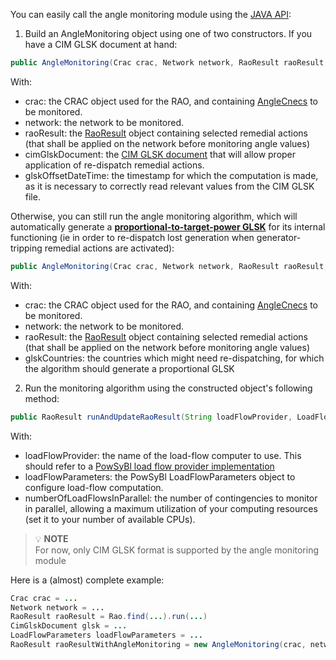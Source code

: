 You can easily call the angle monitoring module using the [JAVA API](https://github.com/powsybl/powsybl-open-rao/blob/main/monitoring/angle-monitoring/src/main/java/com/powsybl/openrao/monitoring/anglemonitoring/AngleMonitoring.java):
1. Build an AngleMonitoring object using one of two constructors. If you have a CIM GLSK document at hand:

~~~java
public AngleMonitoring(Crac crac, Network network, RaoResult raoResult, CimGlskDocument cimGlskDocument, OffsetDateTime glskOffsetDateTime)
~~~

With:
- crac: the CRAC object used for the RAO, and containing [AngleCnecs](/input-data/crac/json.md#angle-cnecs) to be monitored.
- network: the network to be monitored.
- raoResult: the [RaoResult](/output-data/rao-result.md) object containing selected remedial actions (that shall
  be applied on the network before monitoring angle values)
- cimGlskDocument: the [CIM GLSK document](https://powsybl.readthedocs.io/projects/entsoe/en/latest/glsk/glsk-cim.html) that will allow proper application of re-dispatch
  remedial actions.
- glskOffsetDateTime: the timestamp for which the computation is made, as it is necessary to correctly read relevant
  values from the CIM GLSK file.

Otherwise, you can still run the angle monitoring algorithm, which will automatically generate a 
**[proportional-to-target-power GLSK](https://powsybl.readthedocs.io/projects/entsoe/en/latest/glsk/glsk.html#proportional-glsk)** 
for its internal functioning (ie in order to re-dispatch lost generation when generator-tripping remedial actions are activated):  

~~~java
public AngleMonitoring(Crac crac, Network network, RaoResult raoResult, Set<Country> glskCountries)
~~~
With:
- crac: the CRAC object used for the RAO, and containing [AngleCnecs](/input-data/crac/json.md#angle-cnecs) to be monitored.
- network: the network to be monitored.
- raoResult: the [RaoResult](/output-data/rao-result.md) object containing selected remedial actions (that shall
  be applied on the network before monitoring angle values)
- glskCountries: the countries which might need re-dispatching, for which the algorithm should generate a proportional GLSK  

2. Run the monitoring algorithm using the constructed object's following method:

~~~java
public RaoResult runAndUpdateRaoResult(String loadFlowProvider, LoadFlowParameters loadFlowParameters, int numberOfLoadFlowsInParallel)
~~~

With:
- loadFlowProvider: the name of the load-flow computer to use. This should refer to a [PowSyBl load flow provider implementation](inv:powsyblcore:*:*#simulation/loadflow/index)
- loadFlowParameters: the PowSyBl LoadFlowParameters object to configure load-flow computation.
- numberOfLoadFlowsInParallel: the number of contingencies to monitor in parallel, allowing a maximum utilization of
  your computing resources (set it to your number of available CPUs).

> 💡  **NOTE**  
> For now, only CIM GLSK format is supported by the angle monitoring module

Here is a (almost) complete example:

~~~java
Crac crac = ...
Network network = ...
RaoResult raoResult = Rao.find(...).run(...)
CimGlskDocument glsk = ...
LoadFlowParameters loadFlowParameters = ...
RaoResult raoResultWithAngleMonitoring = new AngleMonitoring(crac, network, raoResult, ...).runAndUpdateRaoResult("OpenLoadFlow", loadFlowParameters, 2);
~~~
